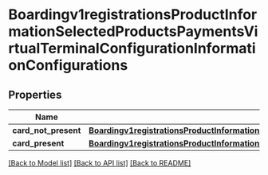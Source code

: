 # Boardingv1registrationsProductInformationSelectedProductsPaymentsVirtualTerminalConfigurationInformationConfigurations

## Properties
Name | Type | Description | Notes
------------ | ------------- | ------------- | -------------
**card_not_present** | [**Boardingv1registrationsProductInformationSelectedProductsPaymentsVirtualTerminalConfigurationInformationConfigurationsCardNotPresent**](Boardingv1registrationsProductInformationSelectedProductsPaymentsVirtualTerminalConfigurationInformationConfigurationsCardNotPresent.md) |  | [optional] 
**card_present** | [**Boardingv1registrationsProductInformationSelectedProductsPaymentsVirtualTerminalConfigurationInformationConfigurationsCardNotPresent**](Boardingv1registrationsProductInformationSelectedProductsPaymentsVirtualTerminalConfigurationInformationConfigurationsCardNotPresent.md) |  | [optional] 

[[Back to Model list]](../README.md#documentation-for-models) [[Back to API list]](../README.md#documentation-for-api-endpoints) [[Back to README]](../README.md)


